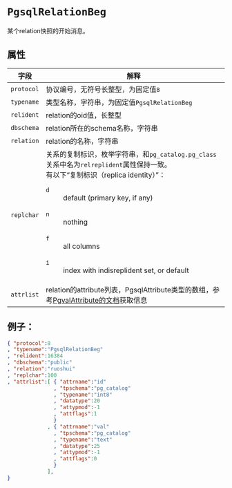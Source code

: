 # ```PgsqlRelationBeg```

某个relation快照的开始消息。

## 属性

字段 | 解释
----|----
```protocol``` | 协议编号，无符号长整型，为固定值```8```
```typename``` | 类型名称，字符串，为固定值```PgsqlRelationBeg```
```relident``` | relation的oid值，长整型
```dbschema``` | relation所在的schema名称，字符串
```relation``` | relation的名称，字符串
```replchar``` | 关系的复制标识，枚举字符串，和```pg_catalog.pg_class```关系中名为```relreplident```属性保持一致。<br/>有以下“复制标识（replica identity）”：<br /><dl><dt>```d```</dt><dd>default (primary key, if any)</dd><br /><dt>```n```</dt><dd>nothing</dd><br/><dt>```f```</dt><dd>all columns</dd><br/><dt>```i```</dt><dd>index with indisreplident set, or default</dd></dl>
```attrlist``` | relation的attribute列表，PgsqlAttribute类型的数组，参考[PgvalAttribute的文档](pgval-attribute.md)获取信息

## 例子：

```json
{ "protocol":8
, "typename":"PgsqlRelationBeg"
, "relident":16384
, "dbschema":"public"
, "relation":"ruoshui"
, "replchar":100
, "attrlist":[ { "attrname":"id"
               , "tpschema":"pg_catalog"
               , "typename":"int8"
               , "datatype":20
               , "attypmod":-1
               , "attflags":1
               }
             , { "attrname":"val"
               , "tpschema":"pg_catalog"
               , "typename":"text"
               , "datatype":25
               , "attypmod":-1
               , "attflags":0
               }
             ],
}
```


